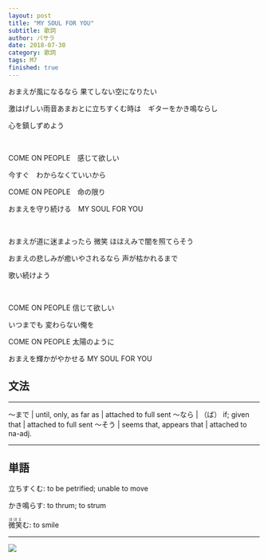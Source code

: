 ```yaml
---
layout: post
title: "MY SOUL FOR YOU"
subtitle: 歌詞
author: バサラ
date: 2018-07-30
category: 歌詞
tags: M7
finished: true
---
```



おまえが風になるなら 果てしない空になりたい

激はげしい雨音あまおとに立ちすくむ時は　ギターをかき鳴ならし

心を鎮しずめよう

<br>

COME ON PEOPLE　感じて欲しい

今すぐ　わからなくていいから

COME ON PEOPLE　命の限り

おまえを守り続ける　MY SOUL FOR YOU

<br>

おまえが道に迷まよったら 微笑 ほほえみで闇を照てらそう

おまえの悲しみが癒いやされるなら 声が枯かれるまで

歌い続けよう

<br>

COME ON PEOPLE 信じて欲しい

いつまでも 変わらない俺を

COME ON PEOPLE 太陽のように

おまえを輝かがやかせる MY SOUL FOR YOU

## 文法

  -------- -------------------------- -----------------------
  〜まで  | until, only, as far as   |  attached to full sent
  〜なら  | （ば） if; given that     |  attached to full sent
  〜そう  | seems that, appears that |  attached to na-adj.
  -------- -------------------------- -----------------------

## 単語

立ちすくむ: to be petrified; unable to move

かき鳴らす: to thrum; to strum

<ruby>微笑<rt>ほほえ</rt></ruby>む: to smile

***

![](http://mangaaaanime.weebly.com/uploads/1/1/9/4/11940097/3264077.jpg?300)